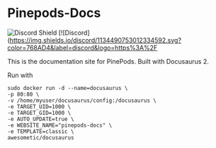 # Pinepods-Docs

![Discord Shield](https://discordapp.com/api/guilds/1134490753012334592/widget.png?style=shield)
[![Discord](https://img.shields.io/discord/1134490753012334592.svg?color=768AD4&label=discord&logo=https%3A%2F

This is the documentation site for PinePods. Built with Docusaurus 2.

Run with 

```
sudo docker run -d --name=docusaurus \
-p 80:80 \
-v /home/myuser/docusaurus/config:/docusaurus \
-e TARGET_UID=1000 \
-e TARGET_GID=1000 \
-e AUTO_UPDATE=true \
-e WEBSITE_NAME="pinepods-docs" \
-e TEMPLATE=classic \
awesometic/docusaurus
```